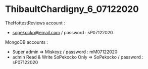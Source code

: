 # ThibaultChardigny_6_07122020

TheHottestReviews account :

- sopekocko@email.com / password : sP07122020

MongoDB accounts :

- Super admin => Miskeyz / password : mM07122020
- admin Read & Write SoPekocko Only => SoPekocko / password : sP07122020
